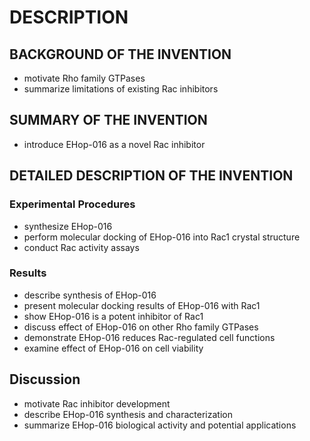 # DESCRIPTION

## BACKGROUND OF THE INVENTION

- motivate Rho family GTPases
- summarize limitations of existing Rac inhibitors

## SUMMARY OF THE INVENTION

- introduce EHop-016 as a novel Rac inhibitor

## DETAILED DESCRIPTION OF THE INVENTION

### Experimental Procedures

- synthesize EHop-016
- perform molecular docking of EHop-016 into Rac1 crystal structure
- conduct Rac activity assays

### Results

- describe synthesis of EHop-016
- present molecular docking results of EHop-016 with Rac1
- show EHop-016 is a potent inhibitor of Rac1
- discuss effect of EHop-016 on other Rho family GTPases
- demonstrate EHop-016 reduces Rac-regulated cell functions
- examine effect of EHop-016 on cell viability

## Discussion

- motivate Rac inhibitor development
- describe EHop-016 synthesis and characterization
- summarize EHop-016 biological activity and potential applications


